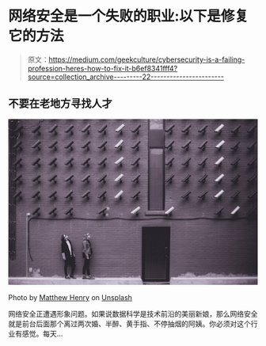 # 网络安全是一个失败的职业:以下是修复它的方法

> 原文：<https://medium.com/geekculture/cybersecurity-is-a-failing-profession-heres-how-to-fix-it-b6ef8341fff4?source=collection_archive---------22----------------------->

## 不要在老地方寻找人才

![](img/a6faf1a08ac3a5c8d3b1670e2cc7e2f0.png)

Photo by [Matthew Henry](https://unsplash.com/@matthewhenry?utm_source=medium&utm_medium=referral) on [Unsplash](https://unsplash.com?utm_source=medium&utm_medium=referral)

网络安全正遭遇形象问题。如果说数据科学是技术前沿的美丽新娘，那么网络安全就是前台后面那个离过两次婚、半醉、黄手指、不停抽烟的阿姨。你必须对这个行业有感觉。每天…